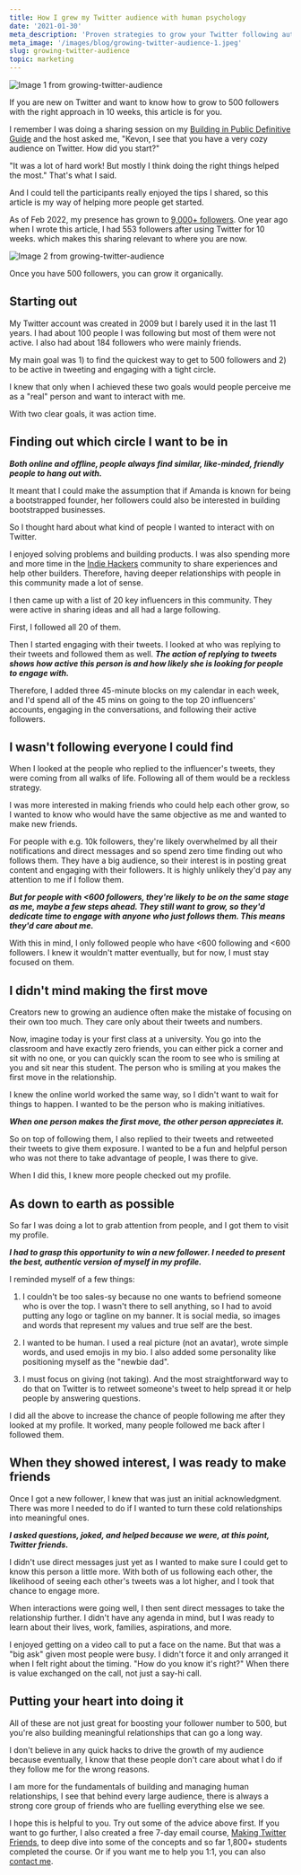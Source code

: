 ```yaml
---
title: How I grew my Twitter audience with human psychology
date: '2021-01-30'
meta_description: 'Proven strategies to grow your Twitter following authentically. Learn how to create engaging content and build meaningful connections on Twitter.'
meta_image: '/images/blog/growing-twitter-audience-1.jpeg'
slug: growing-twitter-audience
topic: marketing
---
```

<img src="/images/blog/growing-twitter-audience-1.jpeg" alt="Image 1 from growing-twitter-audience" class="cover-image" />


If you are new on Twitter and want to know how to grow to 500 followers with the right approach in 10 weeks, this article is for you.

I remember I was doing a sharing session on my <a href="https://publiclab.co/building-in-public">Building in Public Definitive Guide</a> and the host asked me, "Kevon, I see that you have a very cozy audience on Twitter. How did you start?"

"It was a lot of hard work! But mostly I think doing the right things helped the most." That's what I said.

And I could tell the participants really enjoyed the tips I shared, so this article is my way of helping more people get started.

As of Feb 2022, my presence has grown to <a href="https://twitter.com/MeetKevon">9,000+ followers</a>. One year ago when I wrote this article, I had 553 followers after using Twitter for 10 weeks. which makes this sharing relevant to where you are now.

<img src="/images/blog/growing-twitter-audience-2.png" alt="Image 2 from growing-twitter-audience" />

Once you have 500 followers, you can grow it organically.

## Starting out‍

My Twitter account was created in 2009 but I barely used it in the last 11 years. I had about 100 people I was following but most of them were not active. I also had about 184 followers who were mainly friends.

My main goal was 1) to find the quickest way to get to 500 followers and 2) to be active in tweeting and engaging with a tight circle.

I knew that only when I achieved these two goals would people perceive me as a "real" person and want to interact with me.

With two clear goals, it was action time.‍

## Finding out which circle I want to be in‍

***Both online and offline, people always find similar, like-minded, friendly people to hang out with.***

It meant that I could make the assumption that if Amanda is known for being a bootstrapped founder, her followers could also be interested in building bootstrapped businesses.

So I thought hard about what kind of people I wanted to interact with on Twitter.

I enjoyed solving problems and building products. I was also spending more and more time in the <a href="http://indiehackers.com/">Indie Hackers</a> community to share experiences and help other builders. Therefore, having deeper relationships with people in this community made a lot of sense.

I then came up with a list of 20 key influencers in this community. They were active in sharing ideas and all had a large following.

First, I followed all 20 of them.

Then I started engaging with their tweets. I looked at who was replying to their tweets and followed them as well. ***The action of replying to tweets shows how active this person is and how likely she is looking for people to engage with.***

Therefore, I added three 45-minute blocks on my calendar in each week, and I'd spend all of the 45 mins on going to the top 20 influencers' accounts, engaging in the conversations, and following their active followers.‍

## I wasn't following everyone I could find‍

When I looked at the people who replied to the influencer's tweets, they were coming from all walks of life. Following all of them would be a reckless strategy.

I was more interested in making friends who could help each other grow, so I wanted to know who would have the same objective as me and wanted to make new friends.

For people with e.g. 10k followers, they're likely overwhelmed by all their notifications and direct messages and so spend zero time finding out who follows them. They have a big audience, so their interest is in posting great content and engaging with their followers. It is highly unlikely they'd pay any attention to me if I follow them.

***But for people with <600 followers, they're likely to be on the same stage as me, maybe a few steps ahead. They still want to grow, so they'd dedicate time to engage with anyone who just follows them. This means they'd care about me.***

With this in mind, I only followed people who have <600 following and <600 followers. I knew it wouldn't matter eventually, but for now, I must stay focused on them.

## I didn't mind making the first move‍

Creators new to growing an audience often make the mistake of focusing on their own too much. They care only about their tweets and numbers.

Now, imagine today is your first class at a university. You go into the classroom and have exactly zero friends, you can either pick a corner and sit with no one, or you can quickly scan the room to see who is smiling at you and sit near this student. The person who is smiling at you makes the first move in the relationship.

I knew the online world worked the same way, so I didn't want to wait for things to happen. I wanted to be the person who is making initiatives.

***When one person makes the first move, the other person appreciates it.***

So on top of following them, I also replied to their tweets and retweeted their tweets to give them exposure. I wanted to be a fun and helpful person who was not there to take advantage of people, I was there to give.

When I did this, I knew more people checked out my profile.‍

## As down to earth as possible‍

So far I was doing a lot to grab attention from people, and I got them to visit my profile.

***I had to grasp this opportunity to win a new follower. I needed to present the best, authentic version of myself in my profile.***

I reminded myself of a few things:

1. I couldn't be too sales-sy because no one wants to befriend someone who is over the top. I wasn't there to sell anything, so I had to avoid putting any logo or tagline on my banner. It is social media, so images and words that represent my values and true self are the best.

2. I wanted to be human. I used a real picture (not an avatar), wrote simple words, and used emojis in my bio. I also added some personality like positioning myself as the "newbie dad".

3. I must focus on giving (not taking). And the most straightforward way to do that on Twitter is to retweet someone's tweet to help spread it or help people by answering questions.

I did all the above to increase the chance of people following me after they looked at my profile. It worked, many people followed me back after I followed them.‍

## When they showed interest, I was ready to make friends‍

Once I got a new follower, I knew that was just an initial acknowledgment. There was more I needed to do if I wanted to turn these cold relationships into meaningful ones.

***I asked questions, joked, and helped because we were, at this point, Twitter friends.***

I didn't use direct messages just yet as I wanted to make sure I could get to know this person a little more. With both of us following each other, the likelihood of seeing each other's tweets was a lot higher, and I took that chance to engage more.

When interactions were going well, I then sent direct messages to take the relationship further. I didn't have any agenda in mind, but I was ready to learn about their lives, work, families, aspirations, and more.

I enjoyed getting on a video call to put a face on the name. But that was a "big ask" given most people were busy. I didn't force it and only arranged it when I felt right about the timing. "How do you know it's right?" When there is value exchanged on the call, not just a say-hi call.

## Putting your heart into doing it

All of these are not just great for boosting your follower number to 500, but you're also building meaningful relationships that can go a long way.

I don't believe in any quick hacks to drive the growth of my audience because eventually, I know that these people don't care about what I do if they follow me for the wrong reasons.

I am more for the fundamentals of building and managing human relationships, I see that behind every large audience, there is always a strong core group of friends who are fuelling everything else we see.

I hope this is helpful to you. Try out some of the advice above first. If you want to go further, I also created a free 7-day email course, <a href="http://makingtwitterfriends.com/">Making Twitter Friends</a>, to deep dive into some of the concepts and so far 1,800+ students completed the course. Or if you want me to help you 1:1, you can also <a href="https://publiclab.co/coaching">contact me</a>.
